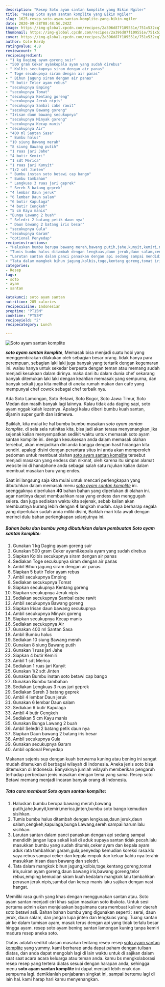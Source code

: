 ```yaml
---
description: "Resep Soto ayam santan komplite yang Bikin Ngiler"
title: "Resep Soto ayam santan komplite yang Bikin Ngiler"
slug: 1625-resep-soto-ayam-santan-komplite-yang-bikin-ngiler
date: 2020-09-28T08:48:56.242Z
image: https://img-global.cpcdn.com/recipes/2a396d87f109551e/751x532cq70/soto-ayam-santan-komplite-foto-resep-utama.jpg
thumbnail: https://img-global.cpcdn.com/recipes/2a396d87f109551e/751x532cq70/soto-ayam-santan-komplite-foto-resep-utama.jpg
cover: https://img-global.cpcdn.com/recipes/2a396d87f109551e/751x532cq70/soto-ayam-santan-komplite-foto-resep-utama.jpg
author: Cole Hardy
ratingvalue: 4.8
reviewcount: 7
recipeingredient:
- "1 kg Daging ayam goreng suir"
- "500 gram Ceker ayamkepala ayam yang sudah direbus"
- " Kolbis secukupnya siram dengan air panas"
- " Toge secukupnya siram dengan air panas"
- " Bihun jagung siram dengan air panas"
- "5 butir Telor ayam rebus"
- "secukupnya Emping"
- "secukupnya Tomat"
- "secukupnya Kentang goreng"
- "secukupnya Jeruk nipis"
- "secukupnya Sambal cabe rawit"
- "secukupnya Bawang goreng"
- "Irisan daun bawang secukupnya"
- "secukupnya Minyak goreng"
- "secukupnya Kecap manis"
- "secukupnya Air"
- "400 ml Santan Sasa"
- " Bumbu halus"
- "10 siung Bawang merah"
- "8 siung Bawang putih"
- "1 ruas jari Jahe"
- "4 butir Kemiri"
- "1 sdt Merica"
- "1 ruas jari Kunyit"
- "1/2 sdt Jinten"
- " Bumbu instan soto betawi cap bango"
- " Bumbu tambahan"
- " Lengkuas 3 ruas jari geprek"
- " Sereh 3 batang geprek"
- "4 lembar Daun jeruk"
- "6 lembar Daun salam"
- "6 butir Kapulaga"
- "4 butir Cengkeh"
- "5 cm Kayu manis"
- "Bunga Lawang 2 buah"
- " Seledri 2 batang petik daun nya"
- " Daun bawang 2 batang iris besar"
- "secukupnya Gula"
- "secukupnya Garam"
- "optional Penyedap"
recipeinstructions:
- "Haluskan bumbu berupa bawang merah,bawang putih,jahe,kunyit,kemiri,merica,jinten,bumbu soto bango kemudian sisihkan."
- "Tumis bumbu halus ditambah dengan lengkuas,daun jeruk,daun salam,cengkeh,kapulaga,bunga Lawang,sereh sampai harum lalu sisihkan."
- "Larutan santan dalam panci panaskan dengan api sedang sampai mendidih jangan lupa sekali kali di aduk supaya santan tidak pecah.lalu masukkan bumbu yang sudah ditumis,ceker ayam dan kepala ayam aduk rata tambahkan garam,gula,penyedap kemudian koreksi rasa.klo saya rebus sampai ceker dan kepala empuk dan keluar kaldu nya terahir masukkan irisan daun bawang dan seledri."
- "Tata dalam mangkok bihun jagung,kolbis,toge,kentang goreng,tomat iris,suiran ayam goreng,daun bawang iris,bawang goreng,telor rebus,emping kemudian siram kuah kedalam mangkok lalu tambahkan perasan jeruk nipis,sambal dan kecap manis laku sajikan dengan nasi hangat."
categories:
- Resep
tags:
- soto
- ayam
- santan

katakunci: soto ayam santan 
nutrition: 205 calories
recipecuisine: Indonesian
preptime: "PT15M"
cooktime: "PT53M"
recipeyield: "2"
recipecategory: Lunch

---
```



![Soto ayam santan komplite](https://img-global.cpcdn.com/recipes/2a396d87f109551e/751x532cq70/soto-ayam-santan-komplite-foto-resep-utama.jpg)

<b><i>soto ayam santan komplite</i></b>, Memasak bisa menjadi suatu hobi yang menggembirakan dilakukan oleh sebagian besar orang. tidak hanya para perempuan, sebagian laki laki juga banyak yang tertarik dengan kegemaran ini. walau hanya untuk sekedar berpesta dengan teman atau memang sudah menjadi kesukaan dalam dirinya. maka dari itu dalam dunia chef sekarang banyak ditemukan laki laki dengan keahlian memasak yang sempurna, dan banyak sekali juga kita melihat di aneka rumah makan dan cafe yang mempunyai chef cowok sebagai chef terbaik nya.

Ada Soto Lamongan, Soto Betawi, Soto Bogor, Soto Jawa Timur, Soto Medan dan masih banyak lagi lainnya. Kalau tidak ada daging sapi, soto ayam nggak kalah lezatnya. Apalagi kalau diberi bumbu kuah santan, dijamin super gurih dan istimewa.

Baiklah, kita mulai ke hal bumbu bumbu masakan <i>soto ayam santan komplite</i>. di sela sela rutinitas kita, bisa jadi akan terasa menyenangkan jika sejenak kalian menyempatkan sedikit waktu untuk memasak soto ayam santan komplite ini. dengan kesuksesan anda dalam memasak olahan tersebut, akan menjadikan diri anda bangga dengan hasil hidangan kita sendiri. apalagi disini dengan perantara situs ini anda akan memperoleh pedoman untuk membuat olahan <u>soto ayam santan komplite</u> tersebut menjadi masakan yang endess dan nikmat, oleh karena itu simpan alamat website ini di handphone anda sebagai salah satu rujukan kalian dalam membuat masakan baru yang endes.


Saat ini langsung saja kita mulai untuk mencari perlengkapan yang dibutuhkan dalam memasak menu <u><i>soto ayam santan komplite</i></u> ini. seenggaknya diperlukan <b>40</b> bahan bahan yang diperlukan di olahan ini. agar nantinya dapat membuahkan rasa yang endess dan menggugah selera. dan juga sediakan waktu kita sejenak, sebab kalian akan membuatnya kurang lebih dengan <b>4</b> langkah mudah. saya berharap segala yang diperlukan sudah anda miliki disini, Baiklah mari kita awali dengan merinci dulu bahan perlengkapan selanjutnya ini.

<!--inarticleads1-->

##### Bahan baku dan bumbu yang dibutuhkan dalam pembuatan Soto ayam santan komplite:

1. Gunakan 1 kg Daging ayam goreng suir
1. Gunakan 500 gram Ceker ayam&amp;kepala ayam yang sudah direbus
1. Siapkan  Kolbis secukupnya siram dengan air panas
1. Sediakan  Toge secukupnya siram dengan air panas
1. Ambil  Bihun jagung siram dengan air panas
1. Siapkan 5 butir Telor ayam rebus
1. Ambil secukupnya Emping
1. Sediakan secukupnya Tomat
1. Siapkan secukupnya Kentang goreng
1. Siapkan secukupnya Jeruk nipis
1. Sediakan secukupnya Sambal cabe rawit
1. Ambil secukupnya Bawang goreng
1. Siapkan Irisan daun bawang secukupnya
1. Ambil secukupnya Minyak goreng
1. Siapkan secukupnya Kecap manis
1. Sediakan secukupnya Air
1. Gunakan 400 ml Santan Sasa
1. Ambil  Bumbu halus
1. Sediakan 10 siung Bawang merah
1. Gunakan 8 siung Bawang putih
1. Gunakan 1 ruas jari Jahe
1. Siapkan 4 butir Kemiri
1. Ambil 1 sdt Merica
1. Sediakan 1 ruas jari Kunyit
1. Gunakan 1/2 sdt Jinten
1. Gunakan  Bumbu instan soto betawi cap bango
1. Gunakan  Bumbu tambahan
1. Sediakan  Lengkuas 3 ruas jari geprek
1. Sediakan  Sereh 3 batang geprek
1. Ambil 4 lembar Daun jeruk
1. Gunakan 6 lembar Daun salam
1. Sediakan 6 butir Kapulaga
1. Ambil 4 butir Cengkeh
1. Sediakan 5 cm Kayu manis
1. Gunakan Bunga Lawang 2 buah
1. Ambil  Seledri 2 batang petik daun nya
1. Siapkan  Daun bawang 2 batang iris besar
1. Ambil secukupnya Gula
1. Gunakan secukupnya Garam
1. Ambil optional Penyedap


Makanan sejenis sup dengan kuah berwarna kuning atau bening ini sangat mudah ditemukan di berbagai wilayah di Indonesia. Aneka jenis soto bisa ditemukan di Indonesia. Banyaknya jumlah wilayah memberikan pengaruh terhadap perbedaan jenis masakan dengan tema yang sama. Resep soto Betawi memang menjadi incaran banyak orang di Indonesia. 

<!--inarticleads2-->

##### Tata cara membuat Soto ayam santan komplite:

1. Haluskan bumbu berupa bawang merah,bawang putih,jahe,kunyit,kemiri,merica,jinten,bumbu soto bango kemudian sisihkan.
1. Tumis bumbu halus ditambah dengan lengkuas,daun jeruk,daun salam,cengkeh,kapulaga,bunga Lawang,sereh sampai harum lalu sisihkan.
1. Larutan santan dalam panci panaskan dengan api sedang sampai mendidih jangan lupa sekali kali di aduk supaya santan tidak pecah.lalu masukkan bumbu yang sudah ditumis,ceker ayam dan kepala ayam aduk rata tambahkan garam,gula,penyedap kemudian koreksi rasa.klo saya rebus sampai ceker dan kepala empuk dan keluar kaldu nya terahir masukkan irisan daun bawang dan seledri.
1. Tata dalam mangkok bihun jagung,kolbis,toge,kentang goreng,tomat iris,suiran ayam goreng,daun bawang iris,bawang goreng,telor rebus,emping kemudian siram kuah kedalam mangkok lalu tambahkan perasan jeruk nipis,sambal dan kecap manis laku sajikan dengan nasi hangat.


Memiliki rasa gurih yang khas dengan menggunakan santan atau. Soto ayam santan menjadi ciri khas sajian masakan soto ibukota. Untuk sesi pertama admin akan menjelaskan bagaimana cara membuat kuliner daerah soto betawi asli. Bahan bahan bumbu yang digunakan seperti : serai, daun jeruk, daun salam, dan jangan lupa jinten dan lengkuas yang. Tuang santan air ke dalam tumisan ayam, masak terus dengan api yang tidak terlalu besar hingga ayam. resep soto ayam bening santan lamongan kuning tanpa kemiri madura resep aneka soto. 

Diatas adalah sedikit ulasan masakan tentang resep resep <u>soto ayam santan komplite</u> yang yummy. kami berharap anda dapat paham dengan tulisan diatas, dan anda dapat mengolah lagi di lain waktu untuk di sajikan dalam saat saat acara acara keluarga atau teman anda. kamu bs mengkolaborasi resep resep yang tertera diatas sesuai dengan harapan anda, sehingga menu <b>soto ayam santan komplite</b> ini dapat menjadi lebih enak dan sempurna lagi. demikianlah penjabaran singkat ini, sampai bertemu lagi di lain hal. kami harap hari kamu menyenangkan.
